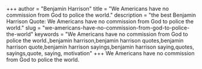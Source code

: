 +++
author = "Benjamin Harrison"
title = "We Americans have no commission from God to police the world."
description = "the best Benjamin Harrison Quote: We Americans have no commission from God to police the world."
slug = "we-americans-have-no-commission-from-god-to-police-the-world"
keywords = "We Americans have no commission from God to police the world.,benjamin harrison,benjamin harrison quotes,benjamin harrison quote,benjamin harrison sayings,benjamin harrison saying,quotes, sayings,quote, saying, motivation"
+++
We Americans have no commission from God to police the world.
